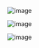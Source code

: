 ![image](https://github.com/user-attachments/assets/1b862f46-0f3a-4462-81d7-9f99cd4dd5ec)

![image](https://github.com/user-attachments/assets/cd0ab8a6-e059-48c3-8e8e-af4a28bb2fcd)

![image](https://github.com/user-attachments/assets/9a39c3a2-7cf7-4854-83f4-881f203cf4c5)
